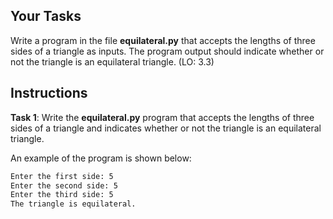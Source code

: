 ## Your Tasks

Write a program in the file **equilateral.py** that accepts the lengths of three sides of a triangle as inputs. The program output should indicate whether or not the triangle is an equilateral triangle. (LO: 3.3)

## Instructions

**Task 1**: Write the **equilateral.py** program that accepts the lengths of three sides of a triangle and indicates whether or not the triangle is an equilateral triangle.

An example of the program is shown below:

```txt
Enter the first side: 5
Enter the second side: 5
Enter the third side: 5
The triangle is equilateral.
```